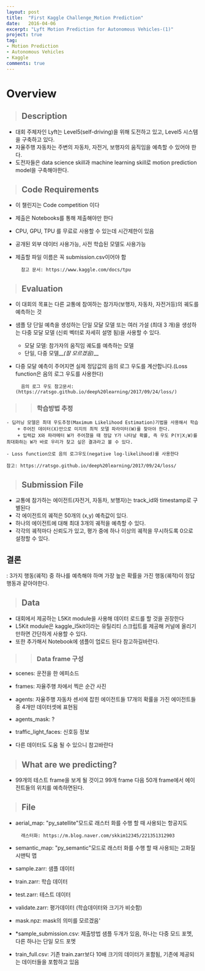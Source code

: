```yaml
---
layout: post
title:  "First Kaggle Challenge_Motion Prediction"
date:   2016-04-06
excerpt: "Lyft Motion Prediction for Autonomous Vehicles-(1)"
project: true
tag:
- Motion Prediction
- Autonomous Vehicles
- Kaggle
comments: true
---
```


# __Overview__

> ## Description

- 대회 주체자인 Lyft는 Level5(self-driving)을 위해 도전하고 있고, Level5 시스템을 구축하고 있다.
- 자율주행 자동차는 주변의 자동차, 자전거, 보행자의 움직임을 예측할 수 있어야 한다.
- 도전자들은 data science skill과 machine learning skill로 motion prediction model을 구축해야한다.

>  ## Code Requirements

- 이 챌린지는 Code competition 이다
- 제출은 Notebooks를 통해 제출해야만 한다
- CPU, GPU, TPU 를 무료로 사용할 수 있는데 시간제한이 있음
- 공개된 외부 데이터 사용가능, 사전 학습된 모델도 사용가능
- 제출할 파일 이름은 꼭 submission.csv이어야 함

        참고 문서: https://www.kaggle.com/docs/tpu

>  ## Evaluation

- 이 대회의 목표는 다른 교통에 참여하는 참가자(보행자, 자동차, 자전거등)의 궤도를 예측하는 것
- 샘플 당 단일 예측을 생성하는 단일 모달 모델 또는 여러 가설 (최대 3 개)을 생성하는 다중 모달 모델 (신뢰 벡터로 자세히 설명 됨)을 사용할 수 있다.
    + 모달 모델: 참가자의 움직임 궤도를 예측하는 모델
    + 단일, 다중 모델__*(잘 모르겠음)*__

- 다중 모달 예측이 주어지면 실제 정답값의 음의 로그 우도를 계산합니다.(Loss function은 음의 로그 우도를 사용한다)

        음의 로그 우도 참고문서: (https://ratsgo.github.io/deep%20learning/2017/09/24/loss/)


>>  ### 학습방법 추정

    - 딥러닝 모델은 최대 우도추정(Maximum Likelihood Estimation)기법을 사용해서 학습
        + 주어진 데이터(X)만으로 미지의 최적 모델 파라미터(W)를 찾아야 한다.
        + 입력값 X와 파라메터 W가 주어졌을 때 정답 Y가 나타날 확률, 즉 우도 P(Y|X;W)를 최대화하는 W가 바로 우리가 찾고 싶은 결과라고 볼 수 있다.

    - Loss function으로 음의 로그우도(negative log-likelihood)를 사용한다

    참고: https://ratsgo.github.io/deep%20learning/2017/09/24/loss/

>  ## Submission File

- 교통에 참가하는 에이전트(자전거, 자동차, 보행자)는 track_id와 timestamp로 구별된다
- 각 에이전트의 궤적은 50개의 (x,y) 예측값이 있다.
- 하나의 에이전트에 대해 최대 3개의 궤적을 예측할 수 있다. 
- 각각의 궤적마다 신뢰도가 있고, 평가 중에 하나 이상의 궤적을 무시하도록 0으로 설정할 수 있다.

## 결론

: 3가지 행동(궤적) 중 하나를 예측해야 하며 가장 높은 확률을 가진 행동(궤적)이 정답 행동과 같아야한다.


>  ## Data

- 대회에서 제공하는 L5Kit module을 사용해 데이터 로드를 할 것을 권장한다
- L5Kit module은 kaggle_l5kit이라는 유틸리티 스크립트를 제공해 커널에 올리기만하면 간단하게 사용할 수 있다.
- 또한 추가해서 Notebook에 샘플이 업로드 된다 참고하길바란다.

>>  ### Data frame 구성

- scenes: 운전을 한 에피소드
- frames: 자율주행 차에서 찍은 순간 사진
- agents: 자율주행 자동차 센서에 잡힌 에이전트들 17개의 확률을 가진 에이전트들 중 4개만 데이터셋에 표현됨
- agents_mask: ?
- traffic_light_faces: 신호등 정보

- 다른 데이터도 도움 될 수 있으니 참고바란다

> ## What are we predicting?

- 99개의 테스트 frame을 보게 될 것이고 99개 frame 다음 50개 frame에서 에이전트들의 위치를 예측하면된다.

> ## File

- aerial_map: "py_satellite"모드로 래스터 화를 수행 할 때 사용되는 항공지도
        
        래스터화: https://m.blog.naver.com/skkim12345/221351312903

- semantic_map: "py_semantic"모드로 래스터 화를 수행 할 때 사용되는 고화질 시맨틱 맵
- sample.zarr: 샘플 데이터
- train.zarr: 학습 데이터
- test.zarr: 테스트 데이터
- validate.zarr: 평가데이터 (학습데이터와 크기가 비슷함)
- mask.npz: mask의 의미를 모르겠음'
- *sample_submission.csv: 제출방법 샘플 두개가 있음, 하나는 다중 모드 포멧, 다른 하나는 단일 모드 포멧
- train_full.csv: 기존 train.zarr보다 10배 크기의 데이터가 포함됨, 기존에 제공되는 데이터들을 포함하고 있음

